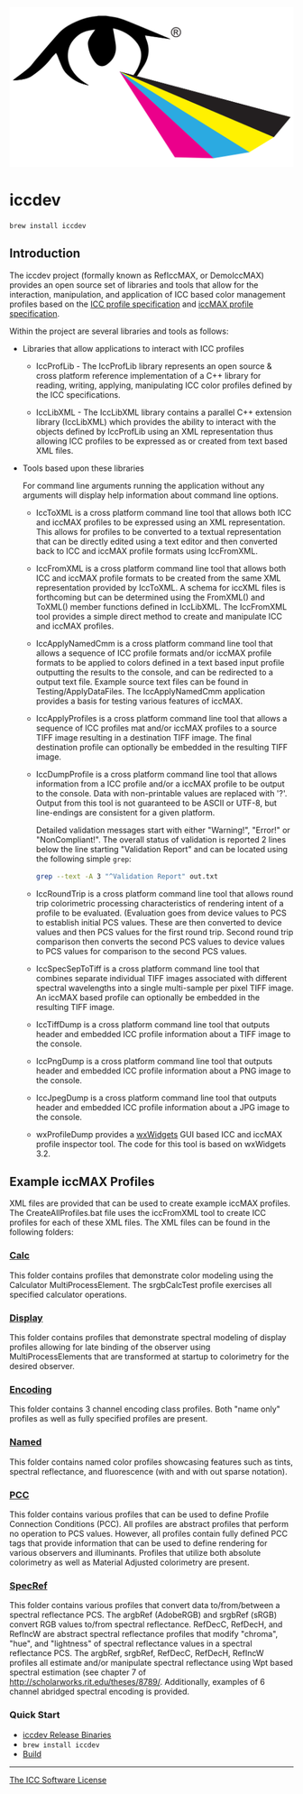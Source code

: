 [![color.org logo](ReadMeFiles/icc-logo.svg)](https://color.org)

# iccdev

`brew install iccdev`

## Introduction

The iccdev project (formally known as RefIccMAX, or DemoIccMAX) provides an
open source set of libraries and tools that allow for the interaction, manipulation,
and application of ICC based color management profiles based on the 
[ICC profile specification](http://www.color.org/icc_specs2.xalter) and 
[iccMAX profile specification](http://www.color.org/iccmax.xalter).

Within the project are several libraries and tools as follows:

* Libraries that allow applications to interact with ICC profiles

  * IccProfLib - The IccProfLib library represents an open source &
    cross platform reference implementation of a C++ library for reading,
    writing, applying, manipulating ICC color profiles defined by the ICC specifications.

  * IccLibXML - The IccLibXML library contains a parallel C++
    extension library (IccLibXML) which provides the ability to interact with the
    objects defined by IccProfLib using an XML representation thus allowing ICC
    profiles to be expressed as or created from text based XML files.


* Tools based upon these libraries

  For command line arguments running the application without any arguments
  will display help information about command line options.

  * IccToXML is a cross platform command line tool that allows both ICC
    and iccMAX profiles to be expressed using an XML representation. This allows
    for profiles to be converted to a textual representation that can be directly
    edited using a text editor and then converted back to ICC and iccMAX profile
    formats using IccFromXML.

  * IccFromXML is a cross platform command line tool that allows both ICC
    and iccMAX profile formats to be created from the same XML representation provided by
    IccToXML. A schema for iccXML files is forthcoming but can be determined using
    the FromXML() and ToXML() member functions defined in IccLibXML. The
    IccFromXML tool provides a simple direct method to create and manipulate
    ICC and iccMAX profiles.

  * IccApplyNamedCmm is a cross platform command line tool that allows a
    sequence of ICC profile formats and/or iccMAX profile formats to be applied to colors
    defined in a text based input profile outputting the results to the console, and can
    be redirected to a output text file. Example source text files can be found in
    Testing/ApplyDataFiles. The IccApplyNamedCmm application provides a basis for
    testing various features of iccMAX.

  * IccApplyProfiles is a cross platform command line tool that allows a sequence of
    ICC profiles mat and/or iccMAX profiles to a source TIFF image resulting in a
    destination TIFF image. The final destination profile can optionally be embedded
    in the resulting TIFF image.

  * IccDumpProfile is a cross platform command line tool that allows information
    from a ICC profile and/or a iccMAX profile to be output to the console. Data
    with non-printable values are replaced with '?'. Output from this tool is
    not guaranteed to be ASCII or UTF-8, but line-endings are consistent for a
    given platform.

    Detailed validation messages start with either "Warning!", "Error!" or "NonCompliant!".
    The overall status of validation is reported 2 lines below the line starting
    "Validation Report" and can be located using the following simple `grep`:

    ```bash
    grep --text -A 3 "^Validation Report" out.txt
    ```

  * IccRoundTrip is a cross platform command line tool that allows round trip
    colorimetric processing characteristics of rendering intent of a profile to be
    evaluated. (Evaluation goes from device values to PCS to establish initial PCS
    values. These are then converted to device values and then PCS values for the
    first round trip. Second round trip comparison then converts the second PCS
    values to device values to PCS values for comparison to the second PCS values.

  * IccSpecSepToTiff is a cross platform command line tool that combines separate
    individual TIFF images associated with different spectral wavelengths into a
    single multi-sample per pixel TIFF image. An iccMAX based profile can optionally
    be embedded in the resulting TIFF image.

  * IccTiffDump is a cross platform command line tool that outputs header and
    embedded ICC profile information about a TIFF image to the console.

  * IccPngDump is a cross platform command line tool that outputs header and
    embedded ICC profile information about a PNG image to the console. 

  * IccJpegDump is a cross platform command line tool that outputs header and
    embedded ICC profile information about a JPG image to the console. 

  * wxProfileDump provides a [wxWidgets](https://www.wxwidgets.org/) GUI based
    ICC and iccMAX profile inspector tool. The code for this tool is based on
    wxWidgets 3.2.


## Example iccMAX Profiles

XML files are provided that can be used to create example iccMAX profiles. The
CreateAllProfiles.bat file uses the iccFromXML tool to create ICC profiles for
each of these XML files. The XML files can be found in the following folders:

### [Calc](Testing/Calc)

This folder contains profiles that demonstrate color modeling using the
Calculator MultiProcessElement. The srgbCalcTest profile exercises all specified
calculator operations.

### [Display](Testing/Display)

This folder contains profiles that demonstrate spectral modeling of display
profiles allowing for late binding of the observer using MultiProcessElements
that are transformed at startup to colorimetry for the desired observer.

### [Encoding](Testing/Encoding)

This folder contains 3 channel encoding class profiles. Both "name only"
profiles as well as fully specified profiles are present.

### [Named](Testing/Named)

This folder contains named color profiles showcasing
features such as tints, spectral reflectance, and fluorescence (with and with
out sparse notation).

### [PCC](Testing/PCC)

This folder contains various profiles that can be used to
define Profile Connection Conditions (PCC). All profiles are abstract profiles
that perform no operation to PCS values. However, all profiles contain fully
defined PCC tags that provide information that can be used to define rendering
for various observers and illuminants. Profiles that utilize both absolute
colorimetry as well as Material Adjusted colorimetry are present.

### [SpecRef](Testing/SpaceRef)

This folder contains various profiles that convert data to/from/between a
spectral reflectance PCS. The argbRef (AdobeRGB) and srgbRef (sRGB) convert RGB
values to/from spectral reflectance. RefDecC, RefDecH, and RefIncW are abstract
spectral reflectance profiles that modify "chroma", "hue", and "lightness" of
spectral reflectance values in a spectral reflectance PCS. The argbRef, srgbRef,
RefDecC, RefDecH, RefIncW profiles all estimate and/or manipulate spectral
reflectance using Wpt based spectral estimation (see chapter 7 of
http://scholarworks.rit.edu/theses/8789/. Additionally, examples of 6 channel
abridged spectral encoding is provided.

### Quick Start

- [iccdev Release Binaries](https://github.com/InternationalColorConsortium/iccdev/releases/tag/v2.1.26) 
- `brew install iccdev`
- [Build](BUILD.md)


---

[The ICC Software License](LICENSE.md)
